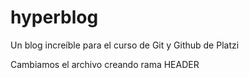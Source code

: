 # hyperblog
Un blog increíble para el curso de Git y Github de Platzi

Cambiamos el archivo creando rama HEADER